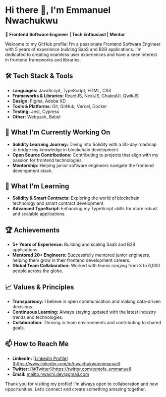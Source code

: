# Hi there 👋, I'm Emmanuel Nwachukwu

🎯 **Frontend Software Engineer | Tech Enthusiast | Mentor**

Welcome to my GitHub profile! I’m a passionate Frontend Software Engineer with 5 years of experience building SaaS and B2B applications. I’m dedicated to creating seamless user experiences and have a keen interest in frontend frameworks and libraries.

## 🛠️ Tech Stack & Tools

- **Languages:** JavaScript, TypeScript, HTML, CSS
- **Frameworks & Libraries:** ReactJS, NextJS, ChakraUI, QwikJS
- **Design:** Figma, Adobe XD
- **Tools & Platforms:** Git, GitHub, Vercel, Docker
- **Testing:** Jest, Cypress
- **Other:** Webpack, Babel

## 🚀 What I'm Currently Working On

- **Solidity Learning Journey:** Diving into Solidity with a 30-day roadmap to bridge my knowledge in blockchain development.
- **Open Source Contributions:** Contributing to projects that align with my passion for frontend technologies.
- **Mentorship:** Helping junior software engineers navigate the frontend development stack.

## 🌱 What I'm Learning

- **Solidity & Smart Contracts:** Exploring the world of blockchain technology and smart contract development.
- **Advanced TypeScript:** Enhancing my TypeScript skills for more robust and scalable applications.

## 🏆 Achievements

- **5+ Years of Experience:** Building and scaling SaaS and B2B applications.
- **Mentored 20+ Engineers:** Successfully mentored junior engineers, helping them grow in their frontend development careers.
- **Global Team Collaboration:** Worked with teams ranging from 3 to 6,000 people across the globe.

## 📈 Values & Principles

- **Transparency:** I believe in open communication and making data-driven decisions.
- **Continuous Learning:** Always staying updated with the latest industry trends and technologies.
- **Collaboration:** Thriving in team environments and contributing to shared goals.

## 📫 How to Reach Me

- **LinkedIn:** [[LinkedIn Profile](https://www.linkedin.com/in/nwachukwuemmanuel)](https://www.linkedin.com/in/nwachukwuemmanuel)
- **Twitter:** [[@Twitter](https://twitter.com/temofe_emmanuel)](https://twitter.com/temofe_emmanuel)
- **Email:** [mailto:nwachi.dev@gmail.com](mailto:nwachi.dev@gmail.com)

Thank you for visiting my profile! I’m always open to collaboration and new opportunities. Let’s connect and create something amazing together.

